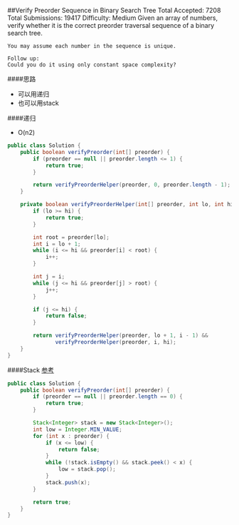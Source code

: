 ##Verify Preorder Sequence in Binary Search Tree
	Total Accepted: 7208 Total Submissions: 19417 Difficulty: Medium
	Given an array of numbers, verify whether it is the correct preorder traversal sequence of a binary search tree.

	You may assume each number in the sequence is unique.

	Follow up:
	Could you do it using only constant space complexity?

####思路
- 可以用递归
- 也可以用stack

####递归
- O(n2)

```java
public class Solution {
    public boolean verifyPreorder(int[] preorder) {
        if (preorder == null || preorder.length <= 1) {
            return true;
        }

        return verifyPreorderHelper(preorder, 0, preorder.length - 1);
    }

    private boolean verifyPreorderHelper(int[] preorder, int lo, int hi) {
        if (lo >= hi) {
            return true;
        }

        int root = preorder[lo];
        int i = lo + 1;
        while (i <= hi && preorder[i] < root) {
            i++;
        }

        int j = i;
        while (j <= hi && preorder[j] > root) {
            j++;
        }

        if (j <= hi) {
            return false;
        }

        return verifyPreorderHelper(preorder, lo + 1, i - 1) &&
               verifyPreorderHelper(preorder, i, hi);
    }
}
```

####Stack
[参考](https://leetcode.com/discuss/51543/java-o-n-and-o-1-extra-space)

```java
public class Solution {
    public boolean verifyPreorder(int[] preorder) {
        if (preorder == null || preorder.length == 0) {
            return true;
        }

        Stack<Integer> stack = new Stack<Integer>();
        int low = Integer.MIN_VALUE;
        for (int x : preorder) {
            if (x <= low) {
                return false;
            }
            while (!stack.isEmpty() && stack.peek() < x) {
                low = stack.pop();
            }
            stack.push(x);
        }

        return true;
    }
}
```
